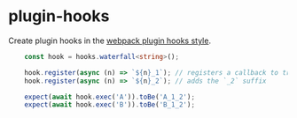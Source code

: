# plugin-hooks

Create plugin hooks in the [webpack plugin hooks style](https://github.com/webpack/tapable).

```ts
    const hook = hooks.waterfall<string>();

    hook.register(async (n) => `${n}_1`); // registers a callback to transforms the input, adding the `_1` suffix
    hook.register(async (n) => `${n}_2`); // adds the `_2` suffix

    expect(await hook.exec('A')).toBe('A_1_2');
    expect(await hook.exec('B')).toBe('B_1_2');
```
